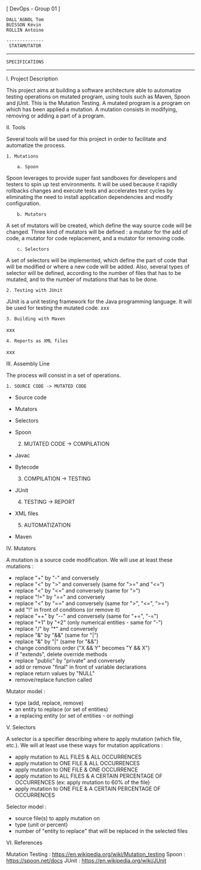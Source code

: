 [ DevOps - Group 01 ]

	DALL'AGNOL Tom
	BUISSON Kévin
	ROLLIN Antoine

	--------------
	 STATAMUTATOR
------------------------
	SPECIFICATIONS
------------------------

I. Project Description

This project aims at building a software architecture able to automatize testing operations on mutated program, 
using tools such as Maven, Spoon and jUnit. This is the Mutation Testing. 
A mutated program is a program on which has been applied a mutation. 
A mutation consists in modifying, removing or adding a part of a program.


II. Tools

Several tools will be used for this project in order to facilitate and automatize the process.

	1. Mutations
	
		a. Spoon 
		
Spoon leverages to provide super fast sandboxes for developers and testers to spin up test environments.
It will be used because it rapidly rollbacks changes and execute tests and accelerates test cycles by eliminating 
the need to install application dependencies and modify configuration.
		
		
		b. Mutators
		
A set of mutators will be created, which define the way source code will be changed. 
Three kind of mutators will be defined : a mutator for the add of code, a mutator for code replacement,
and a mutator for removing code. 		
		
		
		c. Selectors
		
A set of selectors will be implemented, which define the part of code that will be modified 
or where a new code will be added. Also, several types of selector will be defined, according
to the number of files that has to be mutated, and to the number of mutations that has to be done. 
		
		
	2. Testing with JUnit

JUnit is a unit testing framework for the Java programming language. 
It will be used for testing the mutated code.
xxx

	3. Building with Maven

xxx
	
	4. Reports as XML files
	
xxx
	
	
III. Assembly Line

The process will consist in a set of operations.

	1. SOURCE CODE -> MUTATED CODE

- Source code
- Mutators
- Selectors
- Spoon
	
	
	2. MUTATED CODE -> COMPILATION

- Javac
- Bytecode
	
	
	3. COMPILATION -> TESTING
	
- JUnit
	
	
	4. TESTING -> REPORT

- XML files


	5. AUTOMATIZATION
	
- Maven


IV. Mutators

A mutation is a source code modification. We will use at least these mutations :
- replace "+" by "-" and conversely
- replace "<" by ">" and conversely (same for ">=" and "<=")
- replace "<" by "<=" and conversely (same for ">")
- replace "!=" by "==" and conversely
- replace "<" by "==" and conversely (same for ">", "<=", ">=")
- add "!" in front of conditions (or remove it)
- replace "++" by "--" and conversely (same for "+=", "-=")
- replace "+1" by "+2" (only numerical entities - same for "-") 
- replace "/" by "*" and conversely
- replace "&" by "&&" (same for "|")
- replace "&" by "|" (same for "&&")
- change conditions order ("X && Y" becomes "Y && X")
- if "extends", delete override methods
- replace "public" by "private" and conversely
- add or remove "final" in front of variable declarations
- replace return values by "NULL"
- remove/replace function called 

Mutator model :
- type (add, replace, remove)
- an entity to replace (or set of entities)
- a replacing entity  (or set of entities - or nothing)


V. Selectors

A selector is a specifier describing where to apply mutation (which file, etc.).
We will at least use these ways for mutation applications :
- apply mutation to ALL FILES & ALL OCCURRENCES 
- apply mutation to ONE FILE & ALL OCCURRENCES
- apply mutation to ONE FILE & ONE OCCURRENCE
- apply mutation to ALL FILES & A CERTAIN PERCENTAGE OF OCCURRENCES (ex: apply mutation to 60% of the file)
- apply mutation to ONE FILE & A CERTAIN PERCENTAGE OF OCCURRENCES

Selector model :
- source file(s) to apply mutation on
- type (unit or percent)
- number of "entity to replace" that will be replaced in the selected files  


VI. References

Mutation Testing : https://en.wikipedia.org/wiki/Mutation_testing
Spoon : https://spoon.net/docs
JUnit : https://en.wikipedia.org/wiki/JUnit